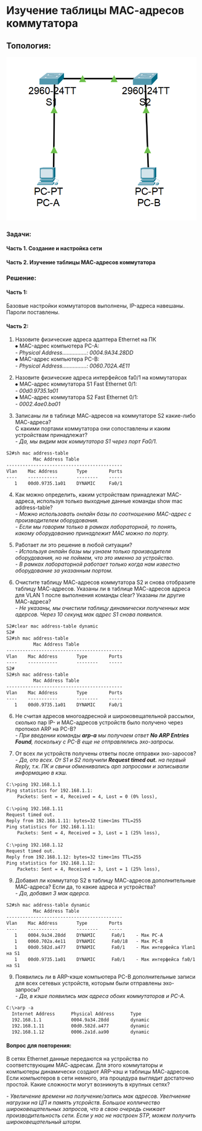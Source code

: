 # Изучение таблицы МАС-адресов коммутатора
## Топология:  
![](Topology.png)

### Задачи:
#### Часть 1. Создание и настройка сети
#### Часть 2. Изучение таблицы МАС-адресов коммутатора

### Решение:
#### Часть 1:  
Базовые настройки коммутаторов выполнены, IP-адреса навешаны. Пароли поставлены.
#### Часть 2:

1. Назовите физические адреса адаптера Ethernet на ПК  
⦁	MAC-адрес компьютера PC-A:  
*- Physical Address................: 0004.9A34.28DD*  
⦁	MAC-адрес компьютера PC-B:  
*- Physical Address................: 0060.702A.4E11*

2. Назовите физические адреса интерфейсов fa0/1 на коммутаторах  
⦁	МАС-адрес коммутатора S1 Fast Ethernet 0/1:  
*- 00d0.9735.1a01*  
⦁	МАС-адрес коммутатора S2 Fast Ethernet 0/1:  
*- 0002.4ae0.ba01*

3. Записаны ли в таблице МАС-адресов на коммутаторе S2 какие-либо МАС-адреса?  
С какими портами коммутатора они сопоставлены и каким устройствам принадлежат?  
*- Да, мы видим мак коммутатора S1 через порт Fa0/1.*  
```
S2#sh mac address-table 
          Mac Address Table
-------------------------------------------
Vlan    Mac Address       Type        Ports
----    -----------       --------    -----
   1    00d0.9735.1a01    DYNAMIC     Fa0/1
```

4. Как можно определить, каким устройствам принадлежат МАС-адреса, используя только выходные данные команды show mac address-table?  
*- Можно использовать онлайн базы по соотношению MAC-адрес c производителем оборудования.*  
*- Если мы говорим только в рамках лабораторной, то понять, какому оборудованию принадлежит MAC можно по порту.*  
5. Работает ли это решение в любой ситуации?  
*- Используя онлайн базы мы узнаем только производителя оборудования, но не поймем, что это именно за устройство.*  
*- В рамках лабораторной работает только когда нам известно оборудование за указанным портом.*

5. Очистите таблицу МАС-адресов коммутатора S2 и снова отобразите таблицу МАС-адресов.
Указаны ли в таблице МАС-адресов адреса для VLAN 1 после выполнения команды clear? Указаны ли другие МАС-адреса?  
*- Не указаны, мы очистили таблицу динамически полученных мак адерсов. Через 10 секунд мак адрес S1 снова появился.*  
```
S2#clear mac address-table dynamic
S2# 
S2#sh mac address-table 
          Mac Address Table
-------------------------------------------
Vlan    Mac Address       Type        Ports
----    -----------       --------    -----
S2#
S2#sh mac address-table 
          Mac Address Table
-------------------------------------------
Vlan    Mac Address       Type        Ports
----    -----------       --------    -----
   1    00d0.9735.1a01    DYNAMIC     Fa0/1
```

6. Не считая адресов многоадресной и широковещательной рассылки, сколько пар IP- и МАС-адресов устройств было получено через протокол ARP на PC-B?  
*- При введении команды **arp-a** мы получаем ответ **No ARP Entries Found**, поскольку с PC-B еще не отправлялись эхо-запросы.*
   
7. От всех ли устройств получены ответы после отправки эхо-заросов?  
*- Да, ото всех. От S1 и S2 получили **Request timed out.** на первый Reply, т.к. ПК и свичи обменивались арп запросами и записывали информацию в кэш.*
```
C:\>ping 192.168.1.1
Ping statistics for 192.168.1.1:
    Packets: Sent = 4, Received = 4, Lost = 0 (0% loss),

C:\>ping 192.168.1.11
Request timed out.
Reply from 192.168.1.11: bytes=32 time<1ms TTL=255
Ping statistics for 192.168.1.11:
    Packets: Sent = 4, Received = 3, Lost = 1 (25% loss),

C:\>ping 192.168.1.12
Request timed out.
Reply from 192.168.1.12: bytes=32 time<1ms TTL=255
Ping statistics for 192.168.1.12:
    Packets: Sent = 4, Received = 3, Lost = 1 (25% loss),
```

9. Добавил ли коммутатор S2 в таблицу МАС-адресов дополнительные МАС-адреса? Если да, то какие адреса и устройства?  
*- Да, добавил 3 мак адерса.*
```
S2#sh mac address-table dynamic 
          Mac Address Table
-------------------------------------------
Vlan    Mac Address       Type        Ports
----    -----------       --------    -----
   1    0004.9a34.28dd    DYNAMIC      Fa0/1    - Мак PC-A
   1    0060.702a.4e11    DYNAMIC      Fa0/18   - Мак PC-B
   1    00d0.582d.a477    DYNAMIC      Fa0/1    - Мак интерфейса Vlan1 на S1
   1    00d0.9735.1a01    DYNAMIC      Fa0/1    - Мак интерфейса fa0/1 на S1
```

9. Появились ли в ARP-кэше компьютера PC-B дополнительные записи для всех сетевых устройств, которым были отправлены эхо-запросы?  
*- Да, в кэше появились мак адреса обоих коммутаторов и PC-A.*  
```
C:\>arp -a
  Internet Address      Physical Address      Type
  192.168.1.1           0004.9a34.28dd        dynamic
  192.168.1.11          00d0.582d.a477        dynamic
  192.168.1.12          0006.2a1d.aa90        dynamic
```

#### Вопрос для повторения:  
В сетях Ethernet данные передаются на устройства по соответствующим МАС-адресам. Для этого коммутаторы и компьютеры динамически создают ARP-кэш и таблицы МАС-адресов. Если компьютеров в сети немного, эта процедура выглядит достаточно простой. Какие сложности могут возникнуть в крупных сетях?  

*- Увеличение времени на получение/запись мак адресов. Увелчиение нагрузки на ЦП и память утсройств. Большое колличество широковещательных запросов, что в свою очередь снижает производительность сети. Если у нас не настроен STP, можем получить широковещательный шторм.*
